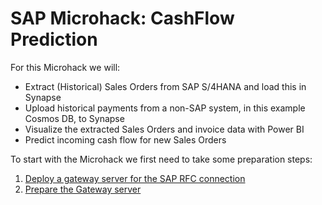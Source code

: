 # SAP Microhack: CashFlow Prediction
For this Microhack we will:
* Extract (Historical) Sales Orders from SAP S/4HANA and load this in Synapse
* Upload historical payments from a non-SAP system, in this example Cosmos DB, to Synapse
* Visualize the extracted Sales Orders and invoice data with Power BI
* Predict incoming cash flow for new Sales Orders

To start with the Microhack we first need to take some preparation steps:

1. [Deploy a gateway server for the SAP RFC connection](DeployGatewayVM.md)
2. [Prepare the Gateway server](PrepareGateway.md)